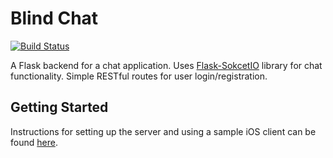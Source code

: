 # Blind Chat

[![Build Status](https://travis-ci.org/mikaelm1/blind-chat-api.svg?branch=master)](https://travis-ci.org/mikaelm1/blind-chat-api)

A Flask backend for a chat application. Uses [Flask-SokcetIO](https://github.com/miguelgrinberg/Flask-SocketIO) library for chat functionality. Simple RESTful routes for user login/registration. 

## Getting Started

Instructions for setting up the server and using a sample iOS client can be found [here](https://github.com/mikaelm1/blind-chat-ios).
